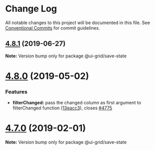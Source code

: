 # Change Log

All notable changes to this project will be documented in this file.
See [Conventional Commits](https://conventionalcommits.org) for commit guidelines.

## [4.8.1](https://github.com/angular-ui/ui-grid/compare/v4.8.0...v4.8.1) (2019-06-27)

**Note:** Version bump only for package @ui-grid/save-state





# [4.8.0](https://github.com/angular-ui/ui-grid/compare/v4.7.1...v4.8.0) (2019-05-02)


### Features

* **filterChanged:** pass the changed column as first argument to filterChanged function ([13eacc3](https://github.com/angular-ui/ui-grid/commit/13eacc3)), closes [#4775](https://github.com/angular-ui/ui-grid/issues/4775)





# [4.7.0](https://github.com/angular-ui/ui-grid/compare/v4.6.6...v4.7.0) (2019-02-01)

**Note:** Version bump only for package @ui-grid/save-state
